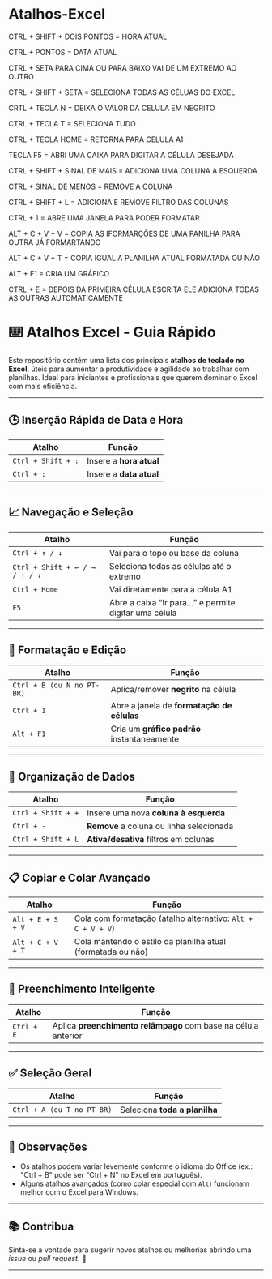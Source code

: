 # Atalhos-Excel


CTRL + SHIFT + DOIS PONTOS  =  HORA ATUAL

CTRL + PONTOS  =  DATA ATUAL

CTRL + SETA PARA CIMA OU PARA BAIXO VAI DE UM EXTREMO AO OUTRO

CTRL + SHIFT + SETA = SELECIONA TODAS AS CÉLUAS DO EXCEL

CRTL + TECLA N =  DEIXA O VALOR DA CELULA EM NEGRITO

CTRL + TECLA T = SELECIONA TUDO

CTRL + TECLA HOME = RETORNA PARA CELULA A1

TECLA F5 = ABRI UMA CAIXA PARA DIGITAR A CÉLULA DESEJADA 

CTRL + SHIFT + SINAL DE MAIS = ADICIONA UMA COLUNA A ESQUERDA

CTRL + SINAL DE MENOS = REMOVE A COLUNA

CTRL + SHIFT + L = ADICIONA E REMOVE FILTRO DAS COLUNAS

CTRL + 1 = ABRE UMA JANELA PARA PODER FORMATAR

ALT + C + V + V = COPIA AS IFORMARÇÕES DE UMA PANILHA PARA OUTRA JÁ FORMARTANDO

ALT + C + V + T = COPIA IGUAL A PLANILHA ATUAL FORMATADA OU NÃO

ALT + F1 = CRIA UM GRÁFICO

CTRL + E = DEPOIS DA PRIMEIRA CÉLULA ESCRITA ELE ADICIONA TODAS AS OUTRAS AUTOMATICAMENTE


# ⌨️ Atalhos Excel - Guia Rápido

Este repositório contém uma lista dos principais **atalhos de teclado no Excel**, úteis para aumentar a produtividade e agilidade ao trabalhar com planilhas. Ideal para iniciantes e profissionais que querem dominar o Excel com mais eficiência.

---

## 🕒 Inserção Rápida de Data e Hora

| Atalho                         | Função                          |
|-------------------------------|----------------------------------|
| `Ctrl + Shift + :`            | Insere a **hora atual**          |
| `Ctrl + ;`                    | Insere a **data atual**          |

---

## 📈 Navegação e Seleção

| Atalho                         | Função                                                  |
|-------------------------------|----------------------------------------------------------|
| `Ctrl + ↑ / ↓`                | Vai para o topo ou base da coluna                       |
| `Ctrl + Shift + ← / → / ↑ / ↓`| Seleciona todas as células até o extremo                 |
| `Ctrl + Home`                 | Vai diretamente para a célula A1                         |
| `F5`                          | Abre a caixa “Ir para...” e permite digitar uma célula   |

---

## 🧹 Formatação e Edição

| Atalho                         | Função                                      |
|-------------------------------|----------------------------------------------|
| `Ctrl + B (ou N no PT-BR)`    | Aplica/remover **negrito** na célula         |
| `Ctrl + 1`                    | Abre a janela de **formatação de células**   |
| `Alt + F1`                    | Cria um **gráfico padrão** instantaneamente  |

---

## 🧩 Organização de Dados

| Atalho                         | Função                                                |
|-------------------------------|--------------------------------------------------------|
| `Ctrl + Shift + +`            | Insere uma nova **coluna à esquerda**                 |
| `Ctrl + -`                    | **Remove** a coluna ou linha selecionada              |
| `Ctrl + Shift + L`            | **Ativa/desativa** filtros em colunas                 |

---

## 📋 Copiar e Colar Avançado

| Atalho                         | Função                                                                 |
|-------------------------------|-------------------------------------------------------------------------|
| `Alt + E + S + V`             | Cola com formatação (atalho alternativo: `Alt + C + V + V`)             |
| `Alt + C + V + T`             | Cola mantendo o estilo da planilha atual (formatada ou não)            |

---

## 🔁 Preenchimento Inteligente

| Atalho                         | Função                                                      |
|-------------------------------|--------------------------------------------------------------|
| `Ctrl + E`                    | Aplica **preenchimento relâmpago** com base na célula anterior |

---

## ✅ Seleção Geral

| Atalho                         | Função                           |
|-------------------------------|-----------------------------------|
| `Ctrl + A (ou T no PT-BR)`    | Seleciona **toda a planilha**     |

---

## 📌 Observações

- Os atalhos podem variar levemente conforme o idioma do Office (ex.: "Ctrl + B" pode ser "Ctrl + N" no Excel em português).
- Alguns atalhos avançados (como colar especial com `Alt`) funcionam melhor com o Excel para Windows.

---

## 📚 Contribua

Sinta-se à vontade para sugerir novos atalhos ou melhorias abrindo uma *issue* ou *pull request*. 🚀

---

